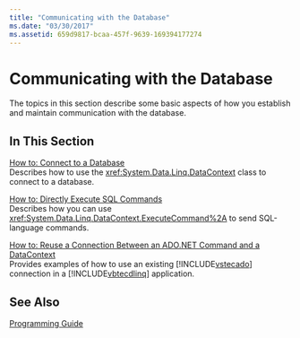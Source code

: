 ```yaml
---
title: "Communicating with the Database"
ms.date: "03/30/2017"
ms.assetid: 659d9817-bcaa-457f-9639-169394177274
---
```

# Communicating with the Database
The topics in this section describe some basic aspects of how you establish and maintain communication with the database.  
  
## In This Section  
 [How to: Connect to a Database](../../../../../../docs/framework/data/adonet/sql/linq/how-to-connect-to-a-database.md)  
 Describes how to use the <xref:System.Data.Linq.DataContext> class to connect to a database.  
  
 [How to: Directly Execute SQL Commands](../../../../../../docs/framework/data/adonet/sql/linq/how-to-directly-execute-sql-commands.md)  
 Describes how you can use <xref:System.Data.Linq.DataContext.ExecuteCommand%2A> to send SQL-language commands.  
  
 [How to: Reuse a Connection Between an ADO.NET Command and a DataContext](../../../../../../docs/framework/data/adonet/sql/linq/how-to-reuse-a-connection-between-an-ado-net-command-and-a-datacontext.md)  
 Provides examples of how to use an existing [!INCLUDE[vstecado](../../../../../../includes/vstecado-md.md)] connection in a [!INCLUDE[vbtecdlinq](../../../../../../includes/vbtecdlinq-md.md)] application.  
  
## See Also  
 [Programming Guide](../../../../../../docs/framework/data/adonet/sql/linq/programming-guide.md)
